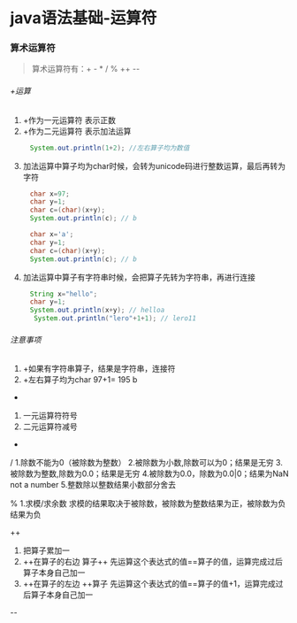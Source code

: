 # java语法基础-运算符

### 算术运算符
> 算术运算符有：+ - * / % ++ --

###### +运算

1. +作为一元运算符 表示正数
2. +作为二元运算符 表示加法运算
``` java
     System.out.println(1+2); //左右算子均为数值
```
3. 加法运算中算子均为char时候，会转为unicode码进行整数运算，最后再转为字符
``` java
     char x=97;
     char y=1;
     char c=(char)(x+y);
     System.out.println(c); // b
```
``` java
     char x='a';
     char y=1;
     char c=(char)(x+y);
     System.out.println(c); // b
```
4. 加法运算中算子有字符串时候，会把算子先转为字符串，再进行连接
``` java
     String x="hello";
     char y=1;
     System.out.println(x+y); // helloa
      System.out.println("lero"+1+1); // lero11
```

###### 注意事项
1. +如果有字符串算子，结果是字符串，连接符
2. +左右算子均为char  97+1= 195  b

-
1. 一元运算符符号
2. 二元运算符减号

*

/
1.除数不能为0（被除数为整数）
2.被除数为小数,除数可以为0；结果是无穷
3.被除数为整数,除数为0.0；结果是无穷
4.被除数为0.0，除数为0.0|0；结果为NaN  not a number
5.整数除以整数结果小数部分舍去

%
1.求模/求余数
求模的结果取决于被除数，被除数为整数结果为正，被除数为负结果为负

++
1. 把算子累加一
2. ++在算子的右边   算子++   先运算这个表达式的值==算子的值，运算完成过后算子本身自己加一
2. ++在算子的左边   ++算子   先运算这个表达式的值==算子的值+1，运算完成过后算子本身自己加一

--











